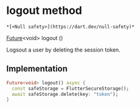 


# logout method




    *[<Null safety>](https://dart.dev/null-safety)*




[Future](https://api.flutter.dev/flutter/dart-async/Future-class.html)&lt;void> logout
()





<p>Logsout a user by deleting the session token.</p>



## Implementation

```dart
Future<void> logout() async {
  const safeStorage = FlutterSecureStorage();
  await safeStorage.delete(key: "token");
}
```







